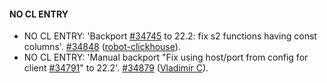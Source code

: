 #### NO CL ENTRY

* NO CL ENTRY:  'Backport [#34745](https://github.com/ClickHouse/ClickHouse/issues/34745) to 22.2: fix s2 functions having const columns'. [#34848](https://github.com/ClickHouse/ClickHouse/pull/34848) ([robot-clickhouse](https://github.com/robot-clickhouse)).
* NO CL ENTRY:  'Manual backport "Fix using host/port from config for client [#34791](https://github.com/ClickHouse/ClickHouse/issues/34791)" to 22.2'. [#34879](https://github.com/ClickHouse/ClickHouse/pull/34879) ([Vladimir C](https://github.com/vdimir)).

